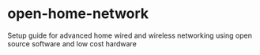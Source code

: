 # open-home-network
Setup guide for advanced home wired and wireless networking using open source software and low cost hardware
